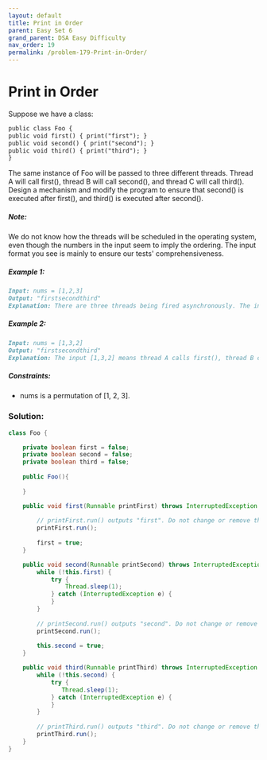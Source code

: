 ```yaml
---
layout: default
title: Print in Order
parent: Easy Set 6
grand_parent: DSA Easy Difficulty
nav_order: 19
permalink: /problem-179-Print-in-Order/
---
```

# Print in Order

Suppose we have a class:
```markdown
public class Foo {
public void first() { print("first"); }
public void second() { print("second"); }
public void third() { print("third"); }
}
```
The same instance of Foo will be passed to three different threads. Thread A will call first(), thread B will call second(), and thread C will call third(). Design a mechanism and modify the program to ensure that second() is executed after first(), and third() is executed after second().

##### Note:

We do not know how the threads will be scheduled in the operating system, even though the numbers in the input seem to imply the ordering. The input format you see is mainly to ensure our tests' comprehensiveness.

##### Example 1:
```markdown
Input: nums = [1,2,3]
Output: "firstsecondthird"
Explanation: There are three threads being fired asynchronously. The input [1,2,3] means thread A calls first(), thread B calls second(), and thread C calls third(). "firstsecondthird" is the correct output.
```
##### Example 2:
```markdown
Input: nums = [1,3,2]
Output: "firstsecondthird"
Explanation: The input [1,3,2] means thread A calls first(), thread B calls third(), and thread C calls second(). "firstsecondthird" is the correct output.
```
##### Constraints:
* nums is a permutation of [1, 2, 3].

### Solution:
```java
class Foo {

    private boolean first = false;
    private boolean second = false;
    private boolean third = false;
    
    public Foo(){
        
    }

    public void first(Runnable printFirst) throws InterruptedException {
        
        // printFirst.run() outputs "first". Do not change or remove this line.
        printFirst.run();
        
        first = true;
    }

    public void second(Runnable printSecond) throws InterruptedException {
        while (!this.first) {
            try {
                Thread.sleep(1);
            } catch (InterruptedException e) {
            }
        }
        
        // printSecond.run() outputs "second". Do not change or remove this line.
        printSecond.run();
        
        this.second = true;
    }

    public void third(Runnable printThird) throws InterruptedException {
        while (!this.second) {
            try {
               Thread.sleep(1);
            } catch (InterruptedException e) {
            }
        }
        
        // printThird.run() outputs "third". Do not change or remove this line.
        printThird.run();
    }
}
```

